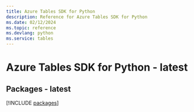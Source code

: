 ```yaml
---
title: Azure Tables SDK for Python
description: Reference for Azure Tables SDK for Python
ms.date: 02/12/2024
ms.topic: reference
ms.devlang: python
ms.service: tables
---
```

# Azure Tables SDK for Python - latest
## Packages - latest
[!INCLUDE [packages](tables-index.md)]